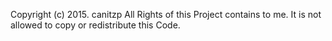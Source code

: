 Copyright (c) 2015. canitzp
All Rights of this Project contains to me.
It is not allowed to copy or redistribute this Code.